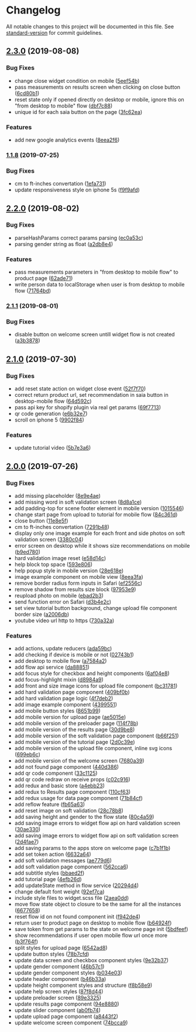 # Changelog

All notable changes to this project will be documented in this file. See [standard-version](https://github.com/conventional-changelog/standard-version) for commit guidelines.

## [2.3.0](https://github.com/3dlook-me/saia-pf-widget/compare/v2.2.0...v2.3.0) (2019-08-08)


### Bug Fixes

* change close widget condition on mobile ([5eef54b](https://github.com/3dlook-me/saia-pf-widget/commit/5eef54b))
* pass measurements on results screen when clicking on close button ([6cd80b1](https://github.com/3dlook-me/saia-pf-widget/commit/6cd80b1))
* reset state only if opened directly on desktop or mobile, ignore this on "from desktop to mobile" flow ([dbf7c88](https://github.com/3dlook-me/saia-pf-widget/commit/dbf7c88))
* unique id for each saia button on the page ([3fc62ea](https://github.com/3dlook-me/saia-pf-widget/commit/3fc62ea))


### Features

* add new google analytics events ([8eea2f6](https://github.com/3dlook-me/saia-pf-widget/commit/8eea2f6))



### [1.1.8](https://github.com/3dlook-me/saia-pf-widget/compare/v1.1.7...v1.1.8) (2019-07-25)


### Bug Fixes

* cm to ft-inches convertation ([1efa731](https://github.com/3dlook-me/saia-pf-widget/commit/1efa731))
* update responsiveness style on iphone 5s ([f9f9afd](https://github.com/3dlook-me/saia-pf-widget/commit/f9f9afd))



## [2.2.0](https://github.com/3dlook-me/saia-pf-widget/compare/v2.1.1...v2.2.0) (2019-08-02)


### Bug Fixes

* parseHashParams correct params parsing ([ec0a53c](https://github.com/3dlook-me/saia-pf-widget/commit/ec0a53c))
* parsing gender string as float ([a2db8e4](https://github.com/3dlook-me/saia-pf-widget/commit/a2db8e4))


### Features

* pass measurements parameters in "from desktop to mobile flow" to product page ([62ade71](https://github.com/3dlook-me/saia-pf-widget/commit/62ade71))
* write person data to localStorage when user is from desktop to mobile flow ([71764bd](https://github.com/3dlook-me/saia-pf-widget/commit/71764bd))



### [2.1.1](https://github.com/3dlook-me/saia-pf-widget/compare/v2.1.0...v2.1.1) (2019-08-01)


### Bug Fixes

* disable button on welcome screen untill widget flow is not created ([a3b3878](https://github.com/3dlook-me/saia-pf-widget/commit/a3b3878))



## [2.1.0](https://github.com/3dlook-me/saia-pf-widget/compare/v2.0.0...v2.1.0) (2019-07-30)


### Bug Fixes

* add reset state action on widget close event ([52f7f70](https://github.com/3dlook-me/saia-pf-widget/commit/52f7f70))
* correct return product url, set recommendation in saia button in desktop-mobile flow ([64d592c](https://github.com/3dlook-me/saia-pf-widget/commit/64d592c))
* pass api key for shopify plugin via real get params ([69f7713](https://github.com/3dlook-me/saia-pf-widget/commit/69f7713))
* qr code generation ([e6b32e7](https://github.com/3dlook-me/saia-pf-widget/commit/e6b32e7))
* scroll on iphone 5 ([9902f84](https://github.com/3dlook-me/saia-pf-widget/commit/9902f84))


### Features

* update tutorial video ([5b7e3a6](https://github.com/3dlook-me/saia-pf-widget/commit/5b7e3a6))



## [2.0.0](https://github.com/3dlook-me/saia-pf-widget/compare/v1.1.7...v2.0.0) (2019-07-26)


### Bug Fixes

* add missing placeholder ([8e9e4ae](https://github.com/3dlook-me/saia-pf-widget/commit/8e9e4ae))
* add missing word in soft validation screen ([8d8a1ce](https://github.com/3dlook-me/saia-pf-widget/commit/8d8a1ce))
* add padding-top for scene footer element in mobile version ([1015546](https://github.com/3dlook-me/saia-pf-widget/commit/1015546))
* change start page from upload to tutorial for mobile flow ([84c361d](https://github.com/3dlook-me/saia-pf-widget/commit/84c361d))
* close button ([11e8e5f](https://github.com/3dlook-me/saia-pf-widget/commit/11e8e5f))
* cm to ft-inches convertation ([7291b48](https://github.com/3dlook-me/saia-pf-widget/commit/7291b48))
* display only one image example for each front and side photos on soft validation screen ([3380c04](https://github.com/3dlook-me/saia-pf-widget/commit/3380c04))
* error screen on desktop while  it shows size recommendations on mobile ([b9ed780](https://github.com/3dlook-me/saia-pf-widget/commit/b9ed780))
* hard validation image reset ([e58d14c](https://github.com/3dlook-me/saia-pf-widget/commit/e58d14c))
* help block top space ([593e806](https://github.com/3dlook-me/saia-pf-widget/commit/593e806))
* help popup style in mobile version ([28e618e](https://github.com/3dlook-me/saia-pf-widget/commit/28e618e))
* image example component on mobile view ([8eea3fa](https://github.com/3dlook-me/saia-pf-widget/commit/8eea3fa))
* remove border radius form inputs in Safari ([ef2556c](https://github.com/3dlook-me/saia-pf-widget/commit/ef2556c))
* remove shadow from results size block ([97953e9](https://github.com/3dlook-me/saia-pf-widget/commit/97953e9))
* reupload photo on mobile ([ebad2b3](https://github.com/3dlook-me/saia-pf-widget/commit/ebad2b3))
* send function error on Safari ([d3b4e2c](https://github.com/3dlook-me/saia-pf-widget/commit/d3b4e2c))
* set view tutorial button background, change upload file component border size ([a2006db](https://github.com/3dlook-me/saia-pf-widget/commit/a2006db))
* youtube video url http to https ([730a32a](https://github.com/3dlook-me/saia-pf-widget/commit/730a32a))


### Features

* add actions, update reducers ([ada59bc](https://github.com/3dlook-me/saia-pf-widget/commit/ada59bc))
* add checking if device is mobile or not ([02743b1](https://github.com/3dlook-me/saia-pf-widget/commit/02743b1))
* add desktop to mobile flow ([a7584a2](https://github.com/3dlook-me/saia-pf-widget/commit/a7584a2))
* add flow api service ([da88851](https://github.com/3dlook-me/saia-pf-widget/commit/da88851))
* add focus style for checkbox and height components ([6af04e8](https://github.com/3dlook-me/saia-pf-widget/commit/6af04e8))
* add focus-highlight mixin ([d8984a9](https://github.com/3dlook-me/saia-pf-widget/commit/d8984a9))
* add front and size image icons for upload file component ([bc31781](https://github.com/3dlook-me/saia-pf-widget/commit/bc31781))
* add hard validation page component ([409bf0b](https://github.com/3dlook-me/saia-pf-widget/commit/409bf0b))
* add hard validation page logic ([4f7deb2](https://github.com/3dlook-me/saia-pf-widget/commit/4f7deb2))
* add image example component ([4399551](https://github.com/3dlook-me/saia-pf-widget/commit/4399551))
* add mobile button styles ([8651b99](https://github.com/3dlook-me/saia-pf-widget/commit/8651b99))
* add mobile version for upload page ([ae5015e](https://github.com/3dlook-me/saia-pf-widget/commit/ae5015e))
* add mobile version of the preloader page ([114f78b](https://github.com/3dlook-me/saia-pf-widget/commit/114f78b))
* add mobile version of the results page ([30d9be8](https://github.com/3dlook-me/saia-pf-widget/commit/30d9be8))
* add mobile version of the soft validation page component ([b66f251](https://github.com/3dlook-me/saia-pf-widget/commit/b66f251))
* add mobile version of the tutorial page ([2d0c39e](https://github.com/3dlook-me/saia-pf-widget/commit/2d0c39e))
* add mobile version of the upload file component, inline svg icons ([699eb6c](https://github.com/3dlook-me/saia-pf-widget/commit/699eb6c))
* add mobile version of the welcome screen ([7680a39](https://github.com/3dlook-me/saia-pf-widget/commit/7680a39))
* add not found page component ([440d386](https://github.com/3dlook-me/saia-pf-widget/commit/440d386))
* add qr code component ([33c1125](https://github.com/3dlook-me/saia-pf-widget/commit/33c1125))
* add qr code redraw on receive props ([c02c916](https://github.com/3dlook-me/saia-pf-widget/commit/c02c916))
* add redux and basic store ([a4ebb23](https://github.com/3dlook-me/saia-pf-widget/commit/a4ebb23))
* add redux to Results page component ([110cf63](https://github.com/3dlook-me/saia-pf-widget/commit/110cf63))
* add redux usage for data page component ([71b84cf](https://github.com/3dlook-me/saia-pf-widget/commit/71b84cf))
* add reflow feature ([fb65a63](https://github.com/3dlook-me/saia-pf-widget/commit/fb65a63))
* add reset image on soft validation ([28c78b8](https://github.com/3dlook-me/saia-pf-widget/commit/28c78b8))
* add saving height and gender to the flow state ([80c4a59](https://github.com/3dlook-me/saia-pf-widget/commit/80c4a59))
* add saving image errors to widget flow api on hard validation screen ([30ae330](https://github.com/3dlook-me/saia-pf-widget/commit/30ae330))
* add saving image errors to widget flow api on soft validation screen ([2d4fae7](https://github.com/3dlook-me/saia-pf-widget/commit/2d4fae7))
* add saving params to the apps store on welcome page ([c7b1f1b](https://github.com/3dlook-me/saia-pf-widget/commit/c7b1f1b))
* add set token action ([6632a64](https://github.com/3dlook-me/saia-pf-widget/commit/6632a64))
* add soft validation messages ([ae779d6](https://github.com/3dlook-me/saia-pf-widget/commit/ae779d6))
* add soft validation page component ([562cca6](https://github.com/3dlook-me/saia-pf-widget/commit/562cca6))
* add subtitle styles ([bbaed2f](https://github.com/3dlook-me/saia-pf-widget/commit/bbaed2f))
* add tutorial page ([4efb26d](https://github.com/3dlook-me/saia-pf-widget/commit/4efb26d))
* add updateState method in flow service ([20294d4](https://github.com/3dlook-me/saia-pf-widget/commit/20294d4))
* change default font weight ([92ef7ca](https://github.com/3dlook-me/saia-pf-widget/commit/92ef7ca))
* include style files to widget.scss file ([2aea0dd](https://github.com/3dlook-me/saia-pf-widget/commit/2aea0dd))
* move flow state object to closure to be the same for all the instances ([6677658](https://github.com/3dlook-me/saia-pf-widget/commit/6677658))
* reset flow id on not found component init ([f942de4](https://github.com/3dlook-me/saia-pf-widget/commit/f942de4))
* return user to product page on desktop to mobile flow ([b64924f](https://github.com/3dlook-me/saia-pf-widget/commit/b64924f))
* save token from get params to the state on welcome page init ([5bdfeef](https://github.com/3dlook-me/saia-pf-widget/commit/5bdfeef))
* show recommendations if user open mobile flow url once more ([b3f764f](https://github.com/3dlook-me/saia-pf-widget/commit/b3f764f))
* split styles for upload page ([6542ad8](https://github.com/3dlook-me/saia-pf-widget/commit/6542ad8))
* update button styles ([78b7cfd](https://github.com/3dlook-me/saia-pf-widget/commit/78b7cfd))
* update data screen and checkbox component styles ([9e32b37](https://github.com/3dlook-me/saia-pf-widget/commit/9e32b37))
* update gender component ([46b57c1](https://github.com/3dlook-me/saia-pf-widget/commit/46b57c1))
* update gender component styles ([b034e03](https://github.com/3dlook-me/saia-pf-widget/commit/b034e03))
* update header component ([b46b33a](https://github.com/3dlook-me/saia-pf-widget/commit/b46b33a))
* update height component styles and structure ([f8b58e9](https://github.com/3dlook-me/saia-pf-widget/commit/f8b58e9))
* update help screen styles ([87f8d44](https://github.com/3dlook-me/saia-pf-widget/commit/87f8d44))
* update preloader screen ([89e3325](https://github.com/3dlook-me/saia-pf-widget/commit/89e3325))
* update results page component ([94e8880](https://github.com/3dlook-me/saia-pf-widget/commit/94e8880))
* update slider component ([ab0fb74](https://github.com/3dlook-me/saia-pf-widget/commit/ab0fb74))
* update upload page component ([a8443f2](https://github.com/3dlook-me/saia-pf-widget/commit/a8443f2))
* update welcome screen component ([74bcca9](https://github.com/3dlook-me/saia-pf-widget/commit/74bcca9))
